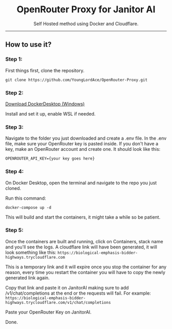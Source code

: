 <h1 align="center">OpenRouter Proxy for Janitor AI</h1>

<p align="center">Self Hosted method using Docker and Cloudflare.</p>

<hr>
  
## How to use it?

### Step 1:

First things first, clone the repository.
```
git clone https://github.com/YoungLordAce/OpenRouter-Proxy.git
```

### Step 2:

[Download DockerDesktop (Windows)](https://app.docker.com/)

Install and set it up, enable WSL if needed. 

### Step 3: 

Navigate to the folder you just downloaded and create a .env file.
In the .env file, make sure your OpenRouter key is pasted inside. If you don't have a key, make an OpenRouter account and create one.
It should look like this: 
```
OPENROUTER_API_KEY={your key goes here}
```


### Step 4: 

On Docker Desktop, open the terminal and navigate to the repo you just cloned.

Run this command:
```
docker-compose up -d
``` 
This will build and start the containers, it might take a while so be patient.

### Step 5: 

Once the containers are built and running, click on Containers, stack name and you'll see the logs. A cloudflare link will have been generated, it will look something like this:
```https://biological-emphasis-bidder-highways.trycloudflare.com```

This is a temporary link and it will expire once you stop the container for any reason, every time you restart the container you will have to copy the newly generated link again.

Copy that link and paste it on JanitorAI making sure to add /v1/chat/completions at the end or the requests will fail. For example: ```https://biological-emphasis-bidder-highways.trycloudflare.com/v1/chat/completions```

Paste your OpenRouter Key on JanitorAI.

Done.



